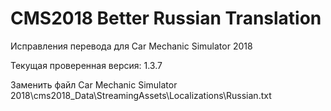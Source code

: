 # CMS2018 Better Russian Translation

Исправления перевода для Car Mechanic Simulator 2018

Текущая проверенная версия: 1.3.7

Заменить файл Car Mechanic Simulator 2018\cms2018_Data\StreamingAssets\Localizations\Russian.txt
